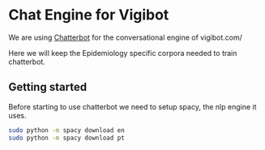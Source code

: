 # Chat Engine for Vigibot
We are using [Chatterbot](https://github.com/gunthercox/chatterbot) for the conversational engine of vigibot.com/

Here we will keep the Epidemiology specific corpora needed to train chatterbot. 

## Getting started

Before starting to use chatterbot we need to setup spacy, the nlp engine it uses.

```bash
sudo python -m spacy download en
sudo python -m spacy download pt
```